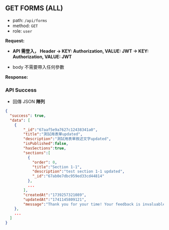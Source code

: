 ## GET FORMS (ALL)

- path: `/api/forms`
- method: `GET`
- role: `user`

**Request:**

- **API 需登入， Header -> KEY: Authorization, VALUE: JWT -> KEY: Authorization, VALUE: JWT**

- body 不需要帶入任何參數

**Response:**

### API Success

- 回傳 JSON **陣列**

```json
{
  "success": true,
  "data": [
    {
        "_id":"67aaf5e9a7627c12438341a0",
        "title":"測試用表單updated",
        "description":"測試用表單敘述文字updated",
        "isPublished":false,
        "hasSections":true,
        "sections":[
          {
            "order": 0,
            "title":"Section 1-1",
            "description":"test section 1-1 updated",
            "_id":"67ab0e7dbc959ed33cd44814"
          },
          ...
        ],
        "createdAt":"1739257321089",
        "updatedAt":"1741145809121",
        "message":"Thank you for your time! Your feedback is invaluable to us.","publishCount": 0
    },
    ...
  ]
}
```
